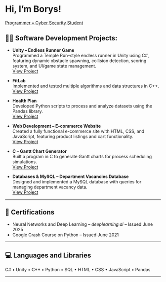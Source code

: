 # Hi, I’m Borys!
[Programmer • Cyber Security Student](https://www.linkedin.com/in/borys-railean/)

## 👨‍💻 Software Development Projects:

- **Unity – Endless Runner Game**  
  Programmed a Temple Run–style endless runner in Unity using C#, featuring dynamic obstacle spawning, collision detection, scoring system, and UI/game state management.  
  [View Project](https://github.com/borysrr/Final.git)

- **FitLab**  
  Implemented and tested multiple algorithms and data structures in C++.  
  [View Project](https://github.com/borysrr/FitLab.git)

- **Health Plan**  
  Developed Python scripts to process and analyze datasets using the Pandas library.  
  [View Project](https://github.com/borysrailean/health_plan_software.git)

- **Web Development – E-commerce Website**  
  Created a fully functional e-commerce site with HTML, CSS, and JavaScript, featuring product listings and cart functionality.  
  [View Project](https://github.com/yourusername/ecommerce-website)

- **C – Gantt Chart Generator**  
  Built a program in C to generate Gantt charts for process scheduling simulations.  
  [View Project](https://github.com/yourusername/gantt-chart)

- **Databases & MySQL – Department Vacancies Database**  
  Designed and implemented a MySQL database with queries for managing department vacancy data.  
  [View Project](https://github.com/yourusername/department-vacancies)

---

## 📜 Certifications
- Neural Networks and Deep Learning – *deeplearning.ai* – Issued June 2025  
- Google Crash Course on Python – Issued June 2021  

---

## 💻 Languages and Libraries
C# • Unity • C++ • Python • SQL • HTML • CSS • JavaScript • Pandas

---

